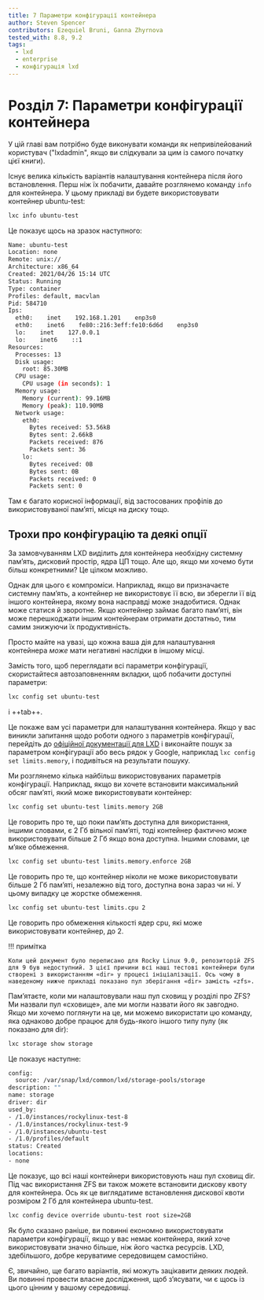 ```yaml
---
title: 7 Параметри конфігурації контейнера
author: Steven Spencer
contributors: Ezequiel Bruni, Ganna Zhyrnova
tested_with: 8.8, 9.2
tags:
  - lxd
  - enterprise
  - конфігурація lxd
---
```


# Розділ 7: Параметри конфігурації контейнера

У цій главі вам потрібно буде виконувати команди як непривілейований користувач ("lxdadmin", якщо ви слідкували за цим із самого початку цієї книги).

Існує велика кількість варіантів налаштування контейнера після його встановлення. Перш ніж їх побачити, давайте розглянемо команду `info` для контейнера. У цьому прикладі ви будете використовувати контейнер ubuntu-test:

```bash
lxc info ubuntu-test
```

Це показує щось на зразок наступного:

```bash
Name: ubuntu-test
Location: none
Remote: unix://
Architecture: x86_64
Created: 2021/04/26 15:14 UTC
Status: Running
Type: container
Profiles: default, macvlan
Pid: 584710
Ips:
  eth0:    inet    192.168.1.201    enp3s0
  eth0:    inet6    fe80::216:3eff:fe10:6d6d    enp3s0
  lo:    inet    127.0.0.1
  lo:    inet6    ::1
Resources:
  Processes: 13
  Disk usage:
    root: 85.30MB
  CPU usage:
    CPU usage (in seconds): 1
  Memory usage:
    Memory (current): 99.16MB
    Memory (peak): 110.90MB
  Network usage:
    eth0:
      Bytes received: 53.56kB
      Bytes sent: 2.66kB
      Packets received: 876
      Packets sent: 36
    lo:
      Bytes received: 0B
      Bytes sent: 0B
      Packets received: 0
      Packets sent: 0
```

Там є багато корисної інформації, від застосованих профілів до використовуваної пам’яті, місця на диску тощо.

## Трохи про конфігурацію та деякі опції

За замовчуванням LXD виділить для контейнера необхідну системну пам’ять, дисковий простір, ядра ЦП тощо. Але що, якщо ми хочемо бути більш конкретними? Це цілком можливо.

Однак для цього є компроміси. Наприклад, якщо ви призначаєте системну пам’ять, а контейнер не використовує її всю, ви зберегли її від іншого контейнера, якому вона насправді може знадобитися. Однак може статися й зворотне. Якщо контейнер займає багато пам’яті, він може перешкоджати іншим контейнерам отримати достатньо, тим самим знижуючи їх продуктивність.

Просто майте на увазі, що кожна ваша дія для налаштування контейнера _може_ мати негативні наслідки в іншому місці.

Замість того, щоб переглядати всі параметри конфігурації, скористайтеся автозаповненням вкладки, щоб побачити доступні параметри:

```bash
lxc config set ubuntu-test
```

i ++tab++.

Це покаже вам усі параметри для налаштування контейнера. Якщо у вас виникли запитання щодо роботи одного з параметрів конфігурації, перейдіть до [офіційної документації для LXD](https://documentation.ubuntu.com/lxd/en/latest/config-options/) і виконайте пошук за параметром конфігурації або весь рядок у Google, наприклад `lxc config set limits.memory`, і подивіться на результати пошуку.

Ми розглянемо кілька найбільш використовуваних параметрів конфігурації. Наприклад, якщо ви хочете встановити максимальний обсяг пам’яті, який може використовувати контейнер:

```bash
lxc config set ubuntu-test limits.memory 2GB
```

Це говорить про те, що поки пам’ять доступна для використання, іншими словами, є 2 Гб вільної пам’яті, тоді контейнер фактично може використовувати більше 2 Гб якщо вона доступна. Іншими словами, це м’яке обмеження.

```bash
lxc config set ubuntu-test limits.memory.enforce 2GB
```

Це говорить про те, що контейнер ніколи не може використовувати більше 2 Гб пам’яті, незалежно від того, доступна вона зараз чи ні. У цьому випадку це жорстке обмеження.

```bash
lxc config set ubuntu-test limits.cpu 2
```

Це говорить про обмеження кількості ядер cpu, які може використовувати контейнер, до 2.

!!! примітка

    Коли цей документ було переписано для Rocky Linux 9.0, репозиторій ZFS для 9 був недоступний. З цієї причини всі наші тестові контейнери були створені з використанням «dir» у процесі ініціалізації. Ось чому в наведеному нижче прикладі показано пул зберігання «dir» замість «zfs».

Пам’ятаєте, коли ми налаштовували наш пул сховищ у розділі про ZFS? Ми назвали пул «сховище», але ми могли назвати його як завгодно. Якщо ми хочемо поглянути на це, ми можемо використати цю команду, яка однаково добре працює для будь-якого іншого типу пулу (як показано для dir):

```bash
lxc storage show storage
```

Це показує наступне:

```bash
config:
  source: /var/snap/lxd/common/lxd/storage-pools/storage
description: ""
name: storage
driver: dir
used_by:
- /1.0/instances/rockylinux-test-8
- /1.0/instances/rockylinux-test-9
- /1.0/instances/ubuntu-test
- /1.0/profiles/default
status: Created
locations:
- none
```

Це показує, що всі наші контейнери використовують наш пул сховищ dir. Під час використання ZFS ви також можете встановити дискову квоту для контейнера. Ось як це виглядатиме встановлення дискової квоти розміром 2 Гб для контейнера ubuntu-test.

```bash
lxc config device override ubuntu-test root size=2GB
```

Як було сказано раніше, ви повинні економно використовувати параметри конфігурації, якщо у вас немає контейнера, який хоче використовувати значно більше, ніж його частка ресурсів. LXD, здебільшого, добре керуватиме середовищем самостійно.

Є, звичайно, ще багато варіантів, які можуть зацікавити деяких людей. Ви повинні провести власне дослідження, щоб з’ясувати, чи є щось із цього цінним у вашому середовищі.
